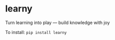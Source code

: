 
# learny

Turn learning into play — build knowledge with joy


To install:	```pip install learny```
